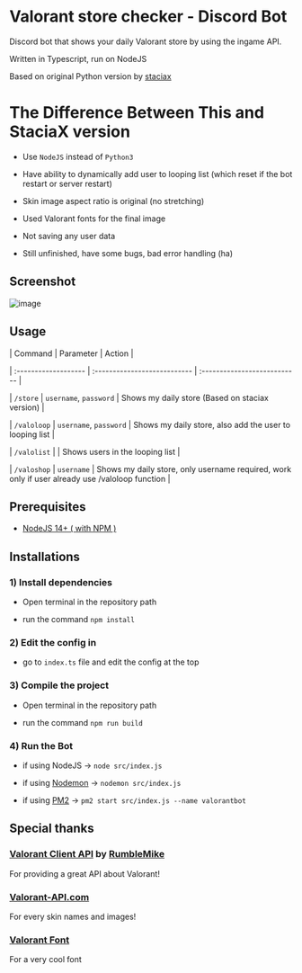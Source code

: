
# Valorant store checker - Discord Bot

Discord bot that shows your daily Valorant store by using the ingame API.

Written in Typescript, run on NodeJS

Based on original Python version by [staciax](https://github.com/staciax/Valorant-store-checker-discord-bot)

  

# The Difference Between This and StaciaX version

- Use `NodeJS` instead of `Python3`

- Have ability to dynamically add user to looping list (which reset if the bot restart or server restart)

- Skin image aspect ratio is original (no stretching)

- Used Valorant fonts for the final image

- Not saving any user data

- Still unfinished, have some bugs, bad error handling (ha)

  

## Screenshot

![image](https://i.imgur.com/gkAKFZW.png)

  

## Usage

| Command | Parameter | Action |

| :------------------- | :--------------------------- | :--------------------------- |

| `/store` | `username`, `password` | Shows my daily store (Based on staciax version) |

| `/valoloop` | `username`, `password` | Shows my daily store, also add the user to looping list |

| `/valolist` | | Shows users in the looping list |

| `/valoshop` | `username` | Shows my daily store, only username required, work only if user already use /valoloop function |

  

## Prerequisites

*  [NodeJS 14+ ( with NPM )](https://nodejs.org/en/)

  

## Installations

### 1) Install dependencies

- Open terminal in the repository path

- run the command `npm install`

### 2) Edit the config in

- go to `index.ts` file and edit the config at the top

### 3) Compile the project

- Open terminal in the repository path

- run the command `npm run build`

### 4) Run the Bot

- if using NodeJS -> `node src/index.js`

- if using [Nodemon](https://www.npmjs.com/package/nodemon) -> `nodemon src/index.js`

- if using [PM2](https://pm2.keymetrics.io/) -> `pm2 start src/index.js --name valorantbot`

  

## Special thanks

### [Valorant Client API](https://github.com/RumbleMike/ValorantClientAPI) by [RumbleMike](https://github.com/RumbleMike)

For providing a great API about Valorant!

### [Valorant-API.com](https://valorant-api.com/)

For every skin names and images!

### [Valorant Font](https://www.dafont.com/valorant.font)

For a very cool font